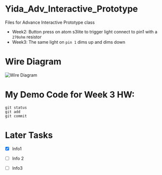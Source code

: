 # Yida_Adv_Interactive_Prototype
Files for Advance Interactive Prototype class
+ Week2: Button press on atom s3lite to trigger light connect to pin1 with a `270ohm` resistor
+ Week3: The same light on `pin 1` dims up and dims down


# Wire Diagram
![Wire Diagram](../main/img/Diagram.jpg)
# My Demo Code for Week 3 HW:
```
git status
git add
git commit
```

# Later Tasks
- [x] Info1
- [ ] Info 2
- [ ] Info3


